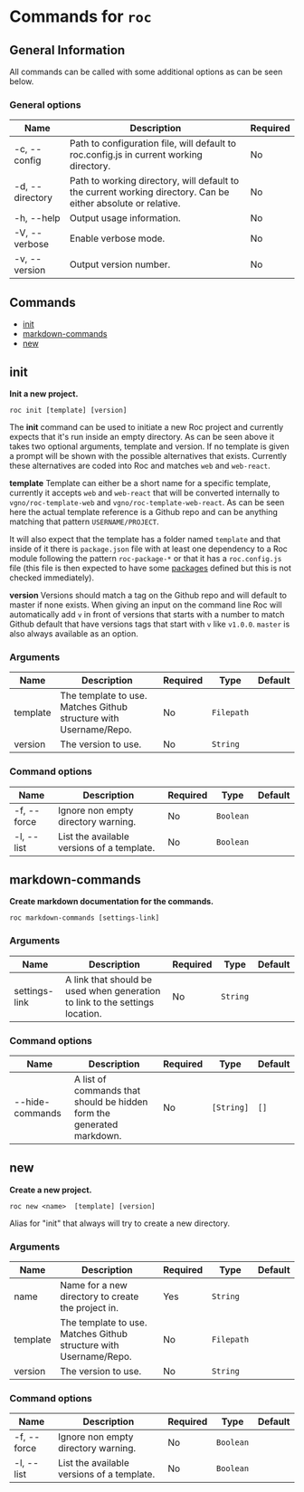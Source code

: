 # Commands for `roc`

## General Information
All commands can be called with some additional options as can be seen below.

### General options

| Name            | Description                                                                                                   | Required |
| --------------- | ------------------------------------------------------------------------------------------------------------- | -------- |
| -c, --config    | Path to configuration file, will default to roc.config.js in current working directory.                       | No       |
| -d, --directory | Path to working directory, will default to the current working directory. Can be either absolute or relative. | No       |
| -h, --help      | Output usage information.                                                                                     | No       |
| -V, --verbose   | Enable verbose mode.                                                                                          | No       |
| -v, --version   | Output version number.                                                                                        | No       |

## Commands
* [init](#init)
* [markdown-commands](#markdown-commands)
* [new](#new)

## init
__Init a new project.__

```
roc init [template] [version]
```
The __init__ command can be used to initiate a new Roc project and currently expects that it's run inside an empty directory. As can be seen above it takes two optional arguments, template and version. If no template is given a prompt will be shown with the possible alternatives that exists. Currently these alternatives are coded into Roc and matches `web` and `web-react`.

__template__
Template can either be a short name for a specific template, currently it accepts `web` and `web-react` that will be converted internally to `vgno/roc-template-web` and `vgno/roc-template-web-react`. As can be seen here the actual template reference is a Github repo and can be anything matching that pattern `USERNAME/PROJECT`.

It will also expect that the template has a folder named `template` and that inside of it there is `package.json` file with at least one dependency to a Roc module following the pattern `roc-package-*` or that it has a `roc.config.js` file (this file is then expected to have some [packages](/docs/config/packages.md) defined but this is not checked immediately).

__version__
Versions should match a tag on the Github repo and will default to master if none exists. When giving an input on the command line Roc will automatically add `v` in front of versions that starts with a number to match Github default that have versions tags that start with `v` like `v1.0.0`. `master` is also always available as an option.

### Arguments

| Name        | Description                                                       | Required | Type       | Default |
| ----------- | ----------------------------------------------------------------- | -------- | ---------- | ------- |
| template    | The template to use. Matches Github structure with Username/Repo. | No       | `Filepath` |         |
| version     | The version to use.                                               | No       | `String`   |         |

### Command options

| Name        | Description                                                       | Required | Type       | Default |
| ----------- | ----------------------------------------------------------------- | -------- | ---------- | ------- |
| -f, --force | Ignore non empty directory warning.                               | No       | `Boolean`  |         |
| -l, --list  | List the available versions of a template.                        | No       | `Boolean`  |         |

## markdown-commands
__Create markdown documentation for the commands.__

```
roc markdown-commands [settings-link]
```

### Arguments

| Name            | Description                                                                  | Required | Type       | Default |
| --------------- | ---------------------------------------------------------------------------- | -------- | ---------- | ------- |
| settings-link   | A link that should be used when generation to link to the settings location. | No       | `String`   |         |

### Command options

| Name            | Description                                                                  | Required | Type       | Default |
| --------------- | ---------------------------------------------------------------------------- | -------- | ---------- | ------- |
| --hide-commands | A list of commands that should be hidden form the generated markdown.        | No       | `[String]` | `[]`    |

## new
__Create a new project.__

```
roc new <name>  [template] [version]
```
Alias for "init" that always will try to create a new directory.

### Arguments

| Name        | Description                                                       | Required | Type       | Default |
| ----------- | ----------------------------------------------------------------- | -------- | ---------- | ------- |
| name        | Name for a new directory to create the project in.                | Yes      | `String`   |         |
| template    | The template to use. Matches Github structure with Username/Repo. | No       | `Filepath` |         |
| version     | The version to use.                                               | No       | `String`   |         |

### Command options

| Name        | Description                                                       | Required | Type       | Default |
| ----------- | ----------------------------------------------------------------- | -------- | ---------- | ------- |
| -f, --force | Ignore non empty directory warning.                               | No       | `Boolean`  |         |
| -l, --list  | List the available versions of a template.                        | No       | `Boolean`  |         |

